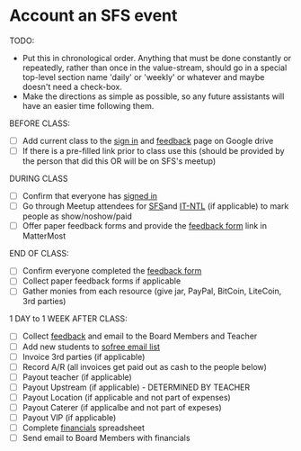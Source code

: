 # Account an SFS event

TODO:
- Put this in chronological order. Anything that must be done constantly or repeatedly, rather than once in the value-stream, should go in a special top-level section name 'daily' or 'weekly' or whatever and maybe doesn't need a check-box.
- Make the directions as simple as possible, so any future assistants will have an easier time following them.

BEFORE CLASS:
* [ ] Add current class to the [sign in](https://docs.google.com/forms/d/1OPw-wTdy61ubIe2wb8CJQ7iwJjOkWk2e3bYVdtRwtVU/edit) and [feedback](https://docs.google.com/forms/d/10_OS7AVOMO5ZehhkbOqBETT5Ou98N93prJH9CtwE8C8/edit) page on Google drive 
* [ ] If there is a pre-filled link prior to class use this (should be provided by the person that did this OR will be on SFS's meetup)

DURING CLASS
* [ ] Confirm that everyone has [signed in](https://docs.google.com/spreadsheets/d/1QETW13dZHP4ozS5f57Jxfm-Jj4hRKPFq76_q8fFUXi0/edit#gid=52611678)
* [ ] Go through Meetup attendees for [SFS](https://www.meetup.com/sofreeus/)and [IT-NTL](https://www.meetup.com/it-ntl/) (if applicable) to mark people as show/noshow/paid
* [ ] Offer paper feedback forms and provide the [feedback form](https://docs.google.com/forms/d/e/1FAIpQLSdc5k6wKDvIjAA0-tc0b8BSj6pKgvMpeG7skZ_V9WckME_EWQ/viewform) link in MatterMost

END OF CLASS: 
* [ ] Confirm everyone completed the [feedback form](https://docs.google.com/forms/d/e/1FAIpQLSdc5k6wKDvIjAA0-tc0b8BSj6pKgvMpeG7skZ_V9WckME_EWQ/viewform) 
* [ ] Collect paper feedback forms if applicable
* [ ] Gather monies from each resource (give jar, PayPal, BitCoin, LiteCoin, 3rd parties)

1 DAY to 1 WEEK AFTER CLASS:

* [ ] Collect [feedback](https://docs.google.com/spreadsheets/d/1ria1A_c5etoMfazRbaCeOw8wYrYuNYdI6NLMVSSlPg8/edit#gid=579266097) and email to the Board Members and Teacher
* [ ] Add new students to [sofree email list](http://lists.sofree.us/cgi-bin/mailman/admin/sfs/)
* [ ] Invoice 3rd parties (if applicable)
* [ ] Record A/R (all invoices get paid out as cash to the people below)
* [ ] Payout teacher (if applicable)
* [ ] Payout Upstream (if applicable) - DETERMINED BY TEACHER 
* [ ] Payout Location (if applicable and not part of expenses)
* [ ] Payout Caterer (if applicalbe and not part of expeses)
* [ ] Payout VIP (if applicable)
* [ ] Complete [financials](https://docs.google.com/spreadsheets/d/1lFKpt9JST8btsBOvhEtfzDzlBeuB-43s0GO3EvjE2-I/edit#gid=0) spreadsheet 
* [ ] Send email to Board Members with financials
